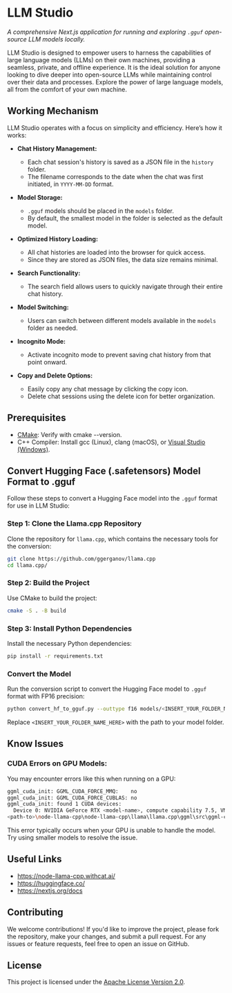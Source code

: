 # LLM Studio

*A comprehensive Next.js application for running and exploring `.gguf` open-source LLM models locally.*

LLM Studio is designed to empower users to harness the capabilities of large language models (LLMs) on their own machines, providing a seamless, private, and offline experience. It is the ideal solution for anyone looking to dive deeper into open-source LLMs while maintaining control over their data and processes. Explore the power of large language models, all from the comfort of your own machine.

## Working Mechanism

LLM Studio operates with a focus on simplicity and efficiency. Here’s how it works:

- **Chat History Management:**  
  - Each chat session's history is saved as a JSON file in the `history` folder.  
  - The filename corresponds to the date when the chat was first initiated, in `YYYY-MM-DD` format.

- **Model Storage:**  
  - `.gguf` models should be placed in the `models` folder.  
  - By default, the smallest model in the folder is selected as the default model.

- **Optimized History Loading:**  
  - All chat histories are loaded into the browser for quick access.  
  - Since they are stored as JSON files, the data size remains minimal.

- **Search Functionality:**  
  - The search field allows users to quickly navigate through their entire chat history.

- **Model Switching:**  
  - Users can switch between different models available in the `models` folder as needed.

- **Incognito Mode:**  
  - Activate incognito mode to prevent saving chat history from that point onward.

- **Copy and Delete Options:**  
  - Easily copy any chat message by clicking the copy icon.  
  - Delete chat sessions using the delete icon for better organization.

## Prerequisites

- [CMake](https://cmake.org/): Verify with cmake --version.
- C++ Compiler: Install gcc (Linux), clang (macOS), or [Visual Studio (Windows)](https://visualstudio.microsoft.com/vs/features/cplusplus/).

## Convert Hugging Face (.safetensors) Model Format to .gguf

Follow these steps to convert a Hugging Face model into the `.gguf` format for use in LLM Studio:

### Step 1: Clone the Llama.cpp Repository

Clone the repository for `llama.cpp`, which contains the necessary tools for the conversion:

```bash
git clone https://github.com/ggerganov/llama.cpp
cd llama.cpp/
```

### Step 2: Build the Project

Use CMake to build the project:

```bash
cmake -S . -B build
```

### Step 3: Install Python Dependencies

Install the necessary Python dependencies:

```bash
pip install -r requirements.txt
```

### Convert the Model

Run the conversion script to convert the Hugging Face model to `.gguf` format with FP16 precision:

```bash
python convert_hf_to_gguf.py --outtype f16 models/<INSERT_YOUR_FOLDER_NAME_HERE>
```

Replace `<INSERT_YOUR_FOLDER_NAME_HERE>` with the path to your model folder.

## Know Issues

### CUDA Errors on GPU Models:

You may encounter errors like this when running on a GPU:

```bash
ggml_cuda_init: GGML_CUDA_FORCE_MMQ:    no
ggml_cuda_init: GGML_CUDA_FORCE_CUBLAS: no
ggml_cuda_init: found 1 CUDA devices:
  Device 0: NVIDIA GeForce RTX <model-name>, compute capability 7.5, VMM: yes
<path-to>\node-llama-cpp\node-llama-cpp\llama\llama.cpp\ggml\src\ggml-cuda\ggml-cuda.cu:70: CUDA error
```

This error typically occurs when your GPU is unable to handle the model. Try using smaller models to resolve the issue.

## Useful Links

- https://node-llama-cpp.withcat.ai/
- https://huggingface.co/
- https://nextjs.org/docs

## Contributing

We welcome contributions! If you'd like to improve the project, please fork the repository, make your changes, and submit a pull request. For any issues or feature requests, feel free to open an issue on GitHub.

## License

This project is licensed under the [Apache License Version 2.0](https://www.apache.org/licenses/).